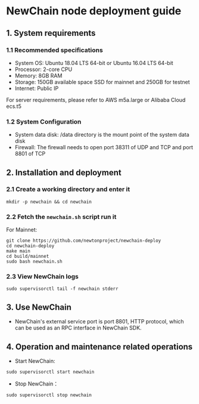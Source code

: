 # NewChain node deployment guide

## 1. System requirements

### 1.1 Recommended specifications
  - System OS: Ubuntu 18.04 LTS 64-bit or Ubuntu 16.04 LTS 64-bit
  - Processor: 2-core CPU
  - Memory: 8GB RAM
  - Storage: 150GB available space SSD for mainnet and 250GB for testnet
  - Internet: Public IP

For server requirements, please refer to AWS m5a.large or Alibaba Cloud ecs.t5

### 1.2 System Configuration
  - System data disk: /data directory is the mount point of the system data disk
  - Firewall: The firewall needs to open port 38311 of UDP and TCP and port 8801 of TCP

## 2. Installation and deployment

### 2.1 Create a working directory and enter it

```
mkdir -p newchain && cd newchain
```

### 2.2 Fetch the `newchain.sh` script run it

For Mainnet:


```
git clone https://github.com/newtonproject/newchain-deploy
cd newchain-deploy
make main
cd build/mainnet
sudo bash newchain.sh
```


### 2.3 View NewChain logs

```
sudo supervisorctl tail -f newchain stderr
```

## 3. Use NewChain

- NewChain's external service port is port 8801, HTTP protocol, which can be used as an RPC interface in NewChain SDK.

## 4. Operation and maintenance related operations

- Start NewChain:

```
sudo supervisorctl start newchain
```

- Stop NewChain：

```
sudo supervisorctl stop newchain
```


